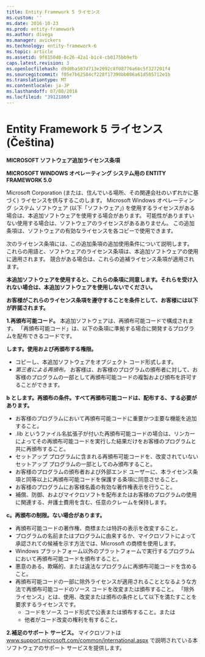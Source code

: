 ```yaml
---
title: Entity Framework 5 ライセンス
ms.custom: ''
ms.date: 2016-10-23
ms.prod: entity-framework
ms.author: divega
ms.manager: avickers
ms.technology: entity-framework-6
ms.topic: article
ms.assetid: 9f6150d8-8c26-42a1-b1c4-cb0175bb9efb
caps.latest.revision: 3
ms.openlocfilehash: d9d0ba507d713e2092c8f08776a6bc5f327201f4
ms.sourcegitcommit: f05e7b62584cf228f17390bb086a61d505712e1b
ms.translationtype: MT
ms.contentlocale: ja-JP
ms.lasthandoff: 07/08/2018
ms.locfileid: "39121860"
---
```

# <a name="entity-framework-5-license-enu"></a>Entity Framework 5 ライセンス (Čeština)
**MICROSOFT ソフトウェア追加ライセンス条項**

**MICROSOFT WINDOWS オペレーティング システム用の ENTITY FRAMEWORK 5.0**

Microsoft Corporation (または、住んでいる場所、その関連会社のいずれかに基づく) ライセンスを供与するこのします。 Microsoft Windows オペレーティング システム ソフトウェア (以下「ソフトウェア」) を使用するライセンスがある場合は、本追加ソフトウェアを使用する場合があります。 可能性がありますいない使用する場合は、ソフトウェアのライセンスがあるありません。 この追加条項は、ソフトウェアの有効なライセンスを各コピーで使用できます。

次のライセンス条項には、この追加条項の追加使用条件について説明します。 これらの用語と、ソフトウェアのライセンス条項は、本追加ソフトウェアの使用に適用されます。 競合がある場合は、これらの追補ライセンス条項が適用されます。

**本追加ソフトウェアを使用すると、これらの条項に同意します。それらを受け入れない場合は、本追加ソフトウェアを使用しないでください。**

**お客様がこれらのライセンス条項を遵守することを条件として、お客様には以下が許諾されます。**

**1.再頒布可能コード。** 本追加ソフトウェアは、再頒布可能コードで構成されます。 「再頒布可能コード」は、以下の条項に準拠する場合に開発するプログラムを配布できるコードです。

**します。使用および再頒布する権限。**

-   コピーし、本追加ソフトウェアをオブジェクト コード形式します。
-   *第三者による再頒布。* お客様は、お客様のプログラムの頒布者に対して、お客様のプログラムの一部として再頒布可能コードの複製および頒布を許可することができます。

**b とします。再頒布の条件。すべて再頒布可能コードは、配布する、する必要があります。**

-   お客様のプログラムにおいて再頒布可能コードに重要かつ主要な機能を追加すること。
-   .lib というファイル名拡張子が付いた再頒布可能コードの場合は、リンカーによってその再頒布可能コードを実行した結果だけをお客様のプログラムと共に再頒布すること。
-   セットアップ プログラムに含まれる再頒布可能コードを、改変されていないセットアップ プログラムの一部としてのみ頒布すること。
-   お客様のプログラムの頒布者および外部エンド ユーザーに、本ライセンス条項と同等以上に再頒布可能コードを保護する条項に同意させること。
-   お客様のプログラムにお客様名義の有効な著作権表示を行うこと。
-   補償、防御、およびマイクロソフトを配布またはお客様のプログラムの使用に関連する、弁護士費用を含む、任意のクレームを保持します。

**c。再頒布の制限。ない場合があります。**

-   再頒布可能コードの著作権、商標または特許の表示を改変すること。
-   プログラムの名前またはプログラムに由来するか、マイクロソフトによって承認されての候補を示す方法では、Microsoft の商標を使用します。
-   Windows プラットフォーム以外のプラットフォームで実行するプログラムにおいて再頒布可能コードを頒布すること。
-   悪意のある、欺瞞的、または違法なプログラムに再頒布可能コードを含めること。
-   再頒布可能コードの一部に除外ライセンスが適用されることとなるような方法で再頒布可能コードのソース コードを改変または頒布すること。 「除外ライセンス」とは、使用、改変または頒布の条件として以下を満たすことを要求するライセンスです。
    -   コードをソース コード形式で公表または頒布すること。または
    -   他者がコード改変の権利を有すること。

**2.補足のサポート サービス。** マイクロソフトは www.support.microsoft.com/common/international.aspx で説明されている本ソフトウェアのサポート サービスを提供します。

